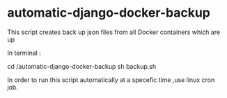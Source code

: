 # automatic-django-docker-backup
This script creates back up json files from all Docker containers which are up 

In terminal :

cd /automatic-django-docker-backup
sh backup.sh

In order to run this script automatically at a specefic time ,use linux cron job.

